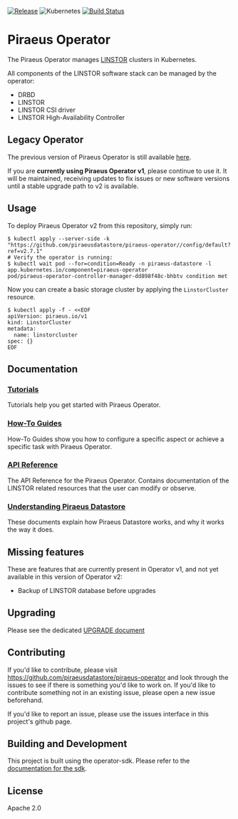 [![Release](https://img.shields.io/github/v/release/piraeusdatastore/piraeus-operator)](https://github.com/piraeusdatastore/piraeus-operator/releases)
![Kubernetes](https://img.shields.io/badge/Kubernetes-v1.20%2B-success?logo=kubernetes&logoColor=lightgrey)
[![Build Status](https://github.com/piraeusdatastore/piraeus-operator/actions/workflows/build.yml/badge.svg)](https://quay.io/repository/piraeusdatastore/piraeus-operator?tag=latest&tab=tags)

# Piraeus Operator

The Piraeus Operator manages
[LINSTOR](https://github.com/LINBIT/linstor-server) clusters in Kubernetes.

All components of the LINSTOR software stack can be managed by the operator:
* DRBD
* LINSTOR
* LINSTOR CSI driver
* LINSTOR High-Availability Controller

## Legacy Operator

The previous version of Piraeus Operator is still available [here](https://github.com/piraeusdatastore/piraeus-operator/tree/master).

If you are **currently using Piraeus Operator v1**, please continue to use it. It will be maintained, receiving updates
to fix issues or new software versions until a stable upgrade path to v2 is available.

## Usage

To deploy Piraeus Operator v2 from this repository, simply run:

```
$ kubectl apply --server-side -k "https://github.com/piraeusdatastore/piraeus-operator//config/default?ref=v2.7.1"
# Verify the operator is running:
$ kubectl wait pod --for=condition=Ready -n piraeus-datastore -l app.kubernetes.io/component=piraeus-operator
pod/piraeus-operator-controller-manager-dd898f48c-bhbtv condition met
```

Now you can create a basic storage cluster by applying the `LinstorCluster` resource.

```
$ kubectl apply -f - <<EOF
apiVersion: piraeus.io/v1
kind: LinstorCluster
metadata:
  name: linstorcluster
spec: {}
EOF
```

## Documentation

### [Tutorials](./docs/tutorial)

Tutorials help you get started with Piraeus Operator.

### [How-To Guides](./docs/how-to)

How-To Guides show you how to configure a specific aspect or achieve a specific task with Piraeus Operator.

### [API Reference](./docs/reference)

The API Reference for the Piraeus Operator. Contains documentation of the LINSTOR related resources that the user can
modify or observe.

### [Understanding Piraeus Datastore](./docs/explanation)

These documents explain how Piraeus Datastore works, and why it works the way it does.

## Missing features

These are features that are currently present in Operator v1, and not yet available in this version of Operator v2:

* Backup of LINSTOR database before upgrades

## Upgrading

Please see the dedicated [UPGRADE document](./UPGRADE.md)

## Contributing

If you'd like to contribute, please visit https://github.com/piraeusdatastore/piraeus-operator
and look through the issues to see if there is something you'd like to work on. If
you'd like to contribute something not in an existing issue, please open a new
issue beforehand.

If you'd like to report an issue, please use the issues interface in this
project's github page.

## Building and Development

This project is built using the operator-sdk. Please refer to
the [documentation for the sdk](https://github.com/operator-framework/operator-sdk).

## License

Apache 2.0
